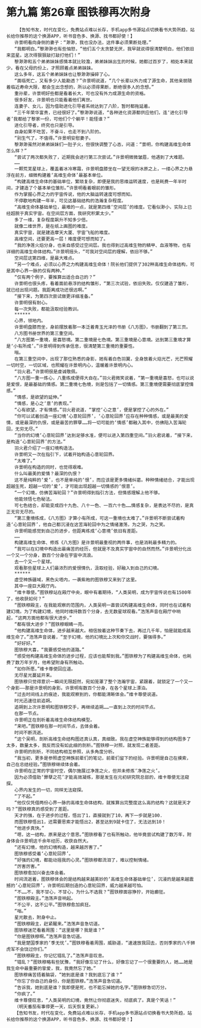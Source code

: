 # 第九篇 第26章 图铁穆再次附身
        【告知书友，时代在变化，免费站点难以长存，手机app多书源站点切换看书大势所趋，站长给你推荐的这个换源APP，听书音色多、换源、找书都好使！】
       许景明看向身侧的妻子：“渺渺，我也没办法，这件事必须果断处理。”
       “我都明白。”黎渺渺也有些恼怒，“他们五个太贪婪无厌，我早就说得很清楚明白，他们依旧来蓝星。这次得狠狠敲打敲打他们！”
       黎渺渺和五个弟弟妹妹感情本就比较澹，弟弟妹妹出生的时候，她都过百岁了，相处本来就少。看在父母的份上，才照顾着点弟弟妹妹。
       这么多年，这五个弟弟妹妹也让黎渺渺操碎了心。
       “面临死亡，又有多少人能勘透？”许景明说道，“几个长辈以外力成了源生命，其他亲朋随着临近寿命大限，都会生出念想的，所以必须得果断，断绝很多人的念想。”
       重孙辈，许景明好些都是看着长大，可也没有外力成源生命的资格。
       很多好友，许景明也只能看着他们离世。
       连妻子、女儿，因为借助进化引导者系统达到了八阶，暂时都拖延着。
       “三千年荣华富贵，已经很好了。”黎渺渺说道，“各种进化资源都供应他们，连‘进化引导者’我都给了黎家一份，可他们个个躺平！能怪谁？”
       进化引导者，终究也只是引导。
       自身如果不吃苦，不奋斗，也走不到八阶的。
       “别生气了，不值得。”许景明安慰妻子。
       黎渺渺虽然对弟弟妹妹们一肚子火，但很快调整了心态，问道：“景明，你构建高维生命体怎么样？”
       “尝试了两次都失败了，近期我会进行第三次尝试。”许景明微微皱眉，他遇到了大难题。
       ……
       一颗荒芜星球上，覆盖着冰冷寒霜，许景明盘膝坐在一望无垠的冰原之上，一缕心界之力悬浮在前方，细微构建着‘高维生命体’最基本单位。
       “构建高维生命体的基础单位，繁琐复杂，即便是我的思维运转速度，也是耗费一年半时间，才建造了个基本单位雏形。”许景明看着眼前的雏形。
       作为掌握心界之力的宇宙传说，他的大脑运转速度可想而知。
       不停歇地构建一年半，可见这基础结构的浩瀚复杂程度。
       “高维生命体基础单位，最难的一点，就是第四维‘空间层’的维度。它看似渺小，实际上已经超脱于真实宇宙。在空间层方面，我研究积累太少。”
       多了一维，复杂程度飙升不知多少倍。
       就像二维世界，是在纸上画图的难度。
       真实宇宙，就是建造摩天大厦、宇宙飞船的难度。
       高维空间，还要更高一层！难度便可想而知了。
       “我的净莲火焰分身，也亲自感受过空间层。我也得到过高维生物的鳞甲、血液等物，也有详细的高维生命体结构。”许景明摇头，“可我对空间层的理解，依旧不够。”
       空间层这第四维，是最大难点。
       “另一个难点，必须以心界之力构建高维生命体！院长他们提供了302种高维生命体结构，可是其中心界一脉的仅有两种。”
       “仅有两个例子，要推算出适合自己的？”
       许景明也很头疼，看着面前悬浮的结构雏形，“第三次试验，依旧失败。仅仅建造了雏形，就已经出现问题。我距离成功还很远啊。”
       “接下来，为第四次尝试做更详细准备。”
       许景明很有耐心。
       每一次失败，都能汲取经验教训。
       ******
       心界，领地内。
       许景明盘膝而坐，身前摆放着那一本泛着青玉光泽的书册《八方图》，书册翻到了第三页。
       八方图书册世界的第三重空间。
       “八方图第一重境，是喜怒境。第二重境是七色境。第三重境是心意境。达到第三重境才算是‘小有所成’。”许景明得到传承信息，很清楚第三重境的重要性。
       嗡。
       在第三重空间中，出现了那位熟悉的身影，她有着白色羽翼，全身放着火焰光芒，光芒照耀一切时空，一切区域，也照耀在许景明内心，温暖着许景明内心。
       “羽火君。”许景明很是虔诚敬佩。
       “八方图一重一炼心，八重练成便得大自在。”羽火君微笑说着，“第一重境是喜怒，也可以说是爱恨，是最基础的情感。第二重境七色境，则是包括了一切情感。第三重境便需要彻底掌控情感。”
       “情感，是欲望的延伸。”
       “情感，是心之‘意’的表现。”
       “心有欲望，才有情感。”羽火君说道，“掌控‘心之意’，便是掌控了心的外在。”
       “你可以试着创造一座幻境‘心意轮回界’，‘心意轮回界’应存在种种情感，或是最美的爱情，或是最深的仇恨，或是最苦的罪孽……将一切可能的‘情感’都融入其中，仿佛陷入苦海轮回，无穷无尽。”
       “当你的幻境‘心意轮回界’达到足够水准，便可以进入第四重空间。”羽火君说着，“接下来，是构造‘心意轮回界’的方法。”
       羽火君介绍了一座幻境构造法。
       许景明又一次在指引下，试着开始构造心意轮回界。
       “太难了。”
       许景明在构造的同时，也觉得艰难。
       什么叫最美的爱情？最深的仇恨？
       这不是纯粹的‘爱’，也不是单纯的‘恨’，而应该是更多情绪纠葛。种种情绪结合，才能出现超越生死，超越一切的‘爱’，才可能出现超越一切情感的‘恨意’。
       “一个幻境，仿佛苦海轮回？”许景明得到指引方法，但情感理解上他不够。
       他能领悟七色秘法。
       可七色结合，却能变成四十九色、八十一色、一百六十色……情感复杂，是表达不尽的，是真正无穷无尽的。
       “第三重境练成，《八方图》才算小有所成，可这一重境也太难了。”许景明不断尝试着构造‘心意轮回界’，他自己都沉浸在这苦海轮回中为之情绪激荡，为之哭，为之笑。
       许景明能感觉到自己的进步，但距离练成‘心意境’依旧有差距。
       ……
       构建高维生命体、修炼《八方图》是许景明最重视的两件事，也是消耗最多精力的。
       “我可以在幻境中构造出最痛苦的经历，但就是不及真实宇宙中的自然而然。”许景明分化出一个又一个分身，数百个分身在宇宙中流浪。
       去一个又一个星球。
       观看那些星球上人们最浓烈的爱恨情仇，汲取经验，好融入到自己的幻境。
       ******
       虚空神族疆域，黑色尖塔内，一袭紫袍的图铁穆又来到了这里。
       其中一座巨大殿厅内。
       “维卡尊使。”图铁穆站在殿厅中央，眼中有着期待，“人类吴明，成为宇宙传说也有1500年了，他收获如何？”
       “图铁穆殿主，在我能观察的范围内，人类吴明一直尝试构建高维生命体，同时也在试着构建幻境。为了构建幻境，他同时维持数百个分身，去无数星球观看。”浩荡声音在殿厅中响起，“这两方面他都有很大进步。”
       “都有很大进步？”图铁穆眼睛一亮。
       “他构建高维生命体，进步越来越大。相信按着这种节奏下去，再过几千年，怕是就能成高维生命了。”浩荡声音说着，“至于幻境，他的幻境比上次和你交战时，要强得多。”
       “好好好。”
       图铁穆大喜，“我要感受他的道路。”
       “感受他构建高维生命体的进步过程，应该也能帮到我。”图铁穆为了构建高维生命体，也耗费了数万年岁月，他希望附身有所触动。
       “如你所愿。”维卡尊使回应道。
       无尽星光蔓延开来。
       图铁穆只觉得意识一瞬间无限超然，宛如笼罩了整个浩瀚宇宙，紧跟着，就锁定了一个又一个身影——那是许景明的身影。许景明有数百个分身，在各个星球上漂泊。
       “过去时间线上的痕迹，我能观察到的，你都能清晰体会。”维卡尊使说道。
       时光迅速往前追朔。
       追朔到上次许景明和图铁穆交手，再继续追朔……一直到上次的时间节点。
       在那一节点。
       许景明正在剖析着高维生命体结构模型。
       “来吧。”图铁穆在那一时间节点，去体会着。
       时间不断流逝。
       “这个吴明，剖析高维生命结构图还真认真，真细致。我在虚空神族能够得到的结构图多了太多，数量太多，我反而没有如此细的剖析。”图铁穆一对照，就发现二者差距。
       许景明的剖析，不同结构相互参照，从多角度分析。
       “我当初，更多是参照虚空神族前辈们的笔记，前辈们留下的经验。许景明是自己在摸索，自己在总结经验。”图铁穆继续体会着。
       许景明在正常的宇宙时空，偶尔施展过净莲之火，但并未修炼‘净莲之火’。
       因为必须借助‘罪孽之花’才能高效凝练，那是发生在元初研究院总部的，维卡尊使无法窥探。
       心界内发生的一切，同样无法窥探。
       “了不起。”
       “他仅仅凭借两份心界一脉的高维生命体结构，就推算出完整度这么高的结构？这就是天才吗？”图铁穆真的感受到了差距。
       天才的强，在于进步的过程，悟出了1，直接就到了10，再下一步就是100.
       而图铁穆悟出1，还需要思索才能悟出2，甚至达到9就卡住了，无法达到10！
       “他进步真快。”
       “嗯，这一结构，原来是这个意思。”图铁穆看了也有所触动，他毕竟尝试构建了数万年，附身体会许景明这千余年经历，收获自然大。
       “还有幻境，他的幻境构造，越来越厉害了。”
       图铁穆感受着‘心意轮回界’。
       “好强的幻境，都能动摇我的心灵。”图铁穆都流泪了，难以控制情绪。
       “厉害厉害。”
       图铁穆愈加兴奋去体会着。
       时间流逝着，图铁穆体会的是结构越来越美妙的‘高维生命体基础单位’，沉浸的是越来越震撼的‘心意轮回界’，许景明后期创造的心意轮回界，威力越来越可怕。
       “不……不，我不甘心，不甘心，为什么不选我？”图铁穆面容狰狞，开始癫狂。
       “图铁穆殿主。”浩荡声音响起。
       “不公平，这不公平。”图铁穆愈加疯狂。
       “嗡。”
       星光散去，附身中止。
       “图铁穆殿主，赶紧醒来。”浩荡声音急切道。
       图铁穆迷茫看着周围：“这里是哪？我是谁？”
       “你是图铁穆啊。”浩荡声音急切道。
       “我是楚国季家的‘季无忧’。”图铁穆看着周围，威胁道，“速速放我回去，否则季家的八千狮虎军不会饶过你们。”
       “图铁穆殿主，你记忆错乱了。”浩荡声音叹息。
       “错乱？”图铁穆略有些犹豫，“我好像忘记了什么，好像忘记了一个很重要的人，她……她是我生命中最重要的挚爱，我，我竟然忘了她。”
       图铁穆痛苦捂着脑袋，“她到底是谁？我到底忘了谁？”
       “你忘了你自己的身份，你是图铁穆。”浩荡声音急切道。
       “告诉我，她到底是谁？我即便是死，也不能忘掉她的名字。”图铁穆急切万分。
       “你疯了。”
       维卡尊使叹息，“人类吴明的幻境，竟然让你彻底迷失，彻底疯了。真是个笑话！”
       （明天番茄有事停更一天，后天恢复更新。）
       【告知书友，时代在变化，免费站点难以长存，手机app多书源站点切换看书大势所趋，站长给你推荐的这个换源APP，听书音色多、换源、找书都好使！】